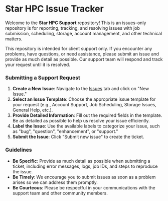 # Star HPC Issue Tracker

Welcome to the **Star HPC Support** repository! This is an issues-only repository is for reporting, tracking, and resolving issues with job submission, scheduling, storage, account management, and other technical matters.

This repository is intended for client support only. If you encounter any problems, have questions, or need assistance, please submit an issue and provide as much detail as possible. Our support team will respond and track your request until it is resolved.

### Submitting a Support Request

1. **Create a New Issue**: Navigate to the [Issues](../../issues) tab and click on "New Issue."
2. **Select an Issue Template**: Choose the appropriate issue template for your request (e.g., Account Support, Job Scheduling, Storage Issues, General Help, etc.).
3. **Provide Detailed Information**: Fill out the required fields in the template. Be as detailed as possible to help us resolve your issue efficiently.
4. **Label the Issue**: Use the available labels to categorize your issue, such as "bug", "question", "enhancement", or "support."
5. **Submit the Issue**: Click "Submit new issue" to create the ticket.

### Guidelines

- **Be Specific**: Provide as much detail as possible when submitting a ticket, including error messages, logs, job IDs, and steps to reproduce the issue.
- **Be Timely**: We encourage you to submit issues as soon as a problem arises so we can address them promptly.
- **Be Courteous**: Please be respectful in your communications with the support team and other community members.
